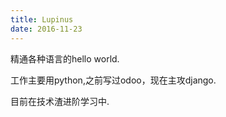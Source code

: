 ```yaml
---
title: Lupinus
date: 2016-11-23
---
```


精通各种语言的hello world.

工作主要用python,之前写过odoo，现在主攻django.

目前在技术渣进阶学习中.
